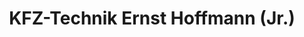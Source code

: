 ---
title: "KFZ-Technik Ernst Hoffmann (Jr.)"
url: /stratzdorf/kfz-technik-ernst-hoffmann-jr/
shop: Autowerkstatt
---